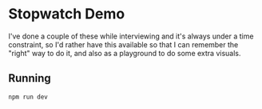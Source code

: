 # Stopwatch Demo

I've done a couple of these while interviewing and it's always under a time constraint, so I'd rather have this available so that I can remember the "right" way to do it, and also as a playground to do some extra visuals.

## Running

```
npm run dev
```

